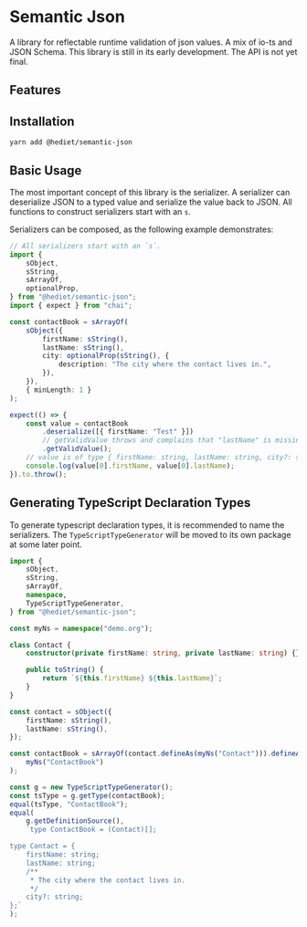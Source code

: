 # Semantic Json

A library for reflectable runtime validation of json values.
A mix of io-ts and JSON Schema.
This library is still in its early development. The API is not yet final.

## Features

## Installation

```
yarn add @hediet/semantic-json
```

## Basic Usage

The most important concept of this library is the serializer.
A serializer can deserialize JSON to a typed value and serialize the value back to JSON.
All functions to construct serializers start with an `s`.

Serializers can be composed, as the following example demonstrates:

```ts
// All serializers start with an `s`.
import {
	sObject,
	sString,
	sArrayOf,
	optionalProp,
} from "@hediet/semantic-json";
import { expect } from "chai";

const contactBook = sArrayOf(
	sObject({
		firstName: sString(),
		lastName: sString(),
		city: optionalProp(sString(), {
			description: "The city where the contact lives in.",
		}),
	}),
	{ minLength: 1 }
);

expect(() => {
	const value = contactBook
		.deserialize([{ firstName: "Test" }])
		// getValidValue throws and complains that "lastName" is missing.
		.getValidValue();
	// value is of type { firstName: string, lastName: string, city?: string }[]
	console.log(value[0].firstName, value[0].lastName);
}).to.throw();
```

##

## Generating TypeScript Declaration Types

To generate typescript declaration types, it is recommended to name the serializers.
The `TypeScriptTypeGenerator` will be moved to its own package at some later point.

```ts
import {
	sObject,
	sString,
	sArrayOf,
	namespace,
	TypeScriptTypeGenerator,
} from "@hediet/semantic-json";

const myNs = namespace("demo.org");

class Contact {
	constructor(private firstName: string, private lastName: string) {}

	public toString() {
		return `${this.firstName} ${this.lastName}`;
	}
}

const contact = sObject({
	firstName: sString(),
	lastName: sString(),
});

const contactBook = sArrayOf(contact.defineAs(myNs("Contact"))).defineAs(
	myNs("ContactBook")
);

const g = new TypeScriptTypeGenerator();
const tsType = g.getType(contactBook);
equal(tsType, "ContactBook");
equal(
	g.getDefinitionSource(),
	`type ContactBook = (Contact)[];

type Contact = {
    firstName: string;
    lastName: string;
    /**
     * The city where the contact lives in.
     */
    city?: string;
};`
);
```
